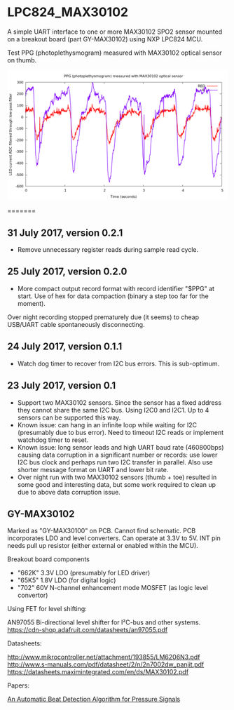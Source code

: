 # LPC824_MAX30102

A simple UART interface to one or more MAX30102 SPO2 sensor mounted on a breakout board 
(part GY-MAX30102) using NXP LPC824 MCU.

Test PPG (photoplethysmogram) measured with MAX30102 optical sensor on thumb.

![test run chart](./doc/run1.png)

=======

## 31 July 2017, version 0.2.1

* Remove unnecessary register reads during sample read cycle.

## 25 July 2017, version 0.2.0

* More compact output record format with record identifier "$PPG" at start. 
Use of hex for data compaction (binary a step too far for the moment).

Over night recording stopped prematurely due (it seems) to cheap USB/UART
cable spontaneously disconnecting. 

## 24 July 2017, version 0.1.1
* Watch dog timer to recover from I2C bus errors. This is sub-optimum.

## 23 July 2017, version 0.1

* Support two MAX30102 sensors. Since the sensor has a fixed address they cannot share
the same I2C bus. Using I2C0 and I2C1. Up to 4 sensors can be supported this way.
* Known issue: can hang in an infinite loop while waiting for I2C (presumably due to 
bus error). Need to timeout I2C reads or implement watchdog timer to reset.
* Known issue: long sensor leads and high UART baud rate (460800bps) causing data
corruption in a significant number or records: use lower I2C bus clock and perhaps
run two I2C transfer in parallel. Also use shorter message format on UART and 
lower bit rate.
* Over night run with two MAX30102 sensors (thumb + toe) resulted in some good and
interesting data, but some work required to clean up due to above data corruption
issue.


## GY-MAX30102

Marked as "GY-MAX30100" on PCB. Cannot find schematic. PCB incorporates LDO and level converters. Can operate at 3.3V to 5V.
INT pin needs pull up resistor (either external or enabled within the MCU).

Breakout board components

* "662K" 3.3V LDO (presumably for LED driver)
* "65K5" 1.8V LDO  (for digital logic)
* "702" 60V N-channel enhancement mode MOSFET (as logic level convertor)

Using FET for level shifting:

AN97055 Bi-directional level shifter for I²C-bus and other systems.
https://cdn-shop.adafruit.com/datasheets/an97055.pdf

Datasheets:

http://www.mikrocontroller.net/attachment/193855/LM6206N3.pdf
http://www.s-manuals.com/pdf/datasheet/2/n/2n7002dw_panjit.pdf
https://datasheets.maximintegrated.com/en/ds/MAX30102.pdf

Papers:

[An Automatic Beat Detection Algorithm
for Pressure Signals](./doc/BeatDetection.pdf)


